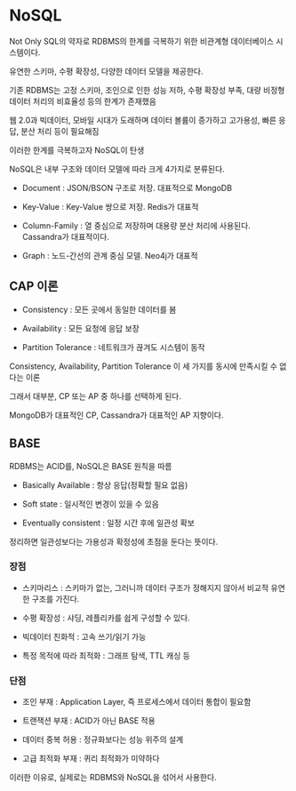 # NoSQL

Not Only SQL의 약자로 RDBMS의 한계를 극복하기 위한 비관계형 데이터베이스 시스템이다.

유연한 스키마, 수평 확장성, 다양한 데이터 모델을 제공한다.

기존 RDBMS는 고정 스키마, 조인으로 인한 성능 저하, 수평 확장성 부족, 대량 비정형 데이터 처리의 비효율성 등의 한계가 존재했음

웹 2.0과 빅데이터, 모바일 시대가 도래하며 데이터 볼륨이 증가하고 고가용성, 빠른 응답, 분산 처리 등이 필요해짐

이러한 한계를 극복하고자 NoSQL이 탄생

NoSQL은 내부 구조와 데이터 모델에 따라 크게 4가지로 분류된다.

- Document : JSON/BSON 구조로 저장. 대표적으로 MongoDB

- Key-Value : Key-Value 쌍으로 저장. Redis가 대표적

- Column-Family : 열 중심으로 저장하며 대용량 분산 처리에 사용된다. Cassandra가 대표적이다.

- Graph : 노드-간선의 관계 중심 모델. Neo4j가 대표적

## CAP 이론

- Consistency : 모든 곳에서 동일한 데이터를 봄

- Availability : 모든 요청에 응답 보장

- Partition Tolerance : 네트워크가 끊겨도 시스템이 동작

Consistency, Availability, Partition Tolerance 이 세 가지를 동시에 만족시킬 수 없다는 이론

그래서 대부분, CP 또는 AP 중 하나를 선택하게 된다.

MongoDB가 대표적인 CP, Cassandra가 대표적인 AP 지향이다.

## BASE

RDBMS는 ACID를, NoSQL은 BASE 원칙을 따름

- Basically Available : 항상 응답(정확할 필요 없음)

- Soft state : 일시적인 변경이 있을 수 있음

- Eventually consistent : 일정 시간 후에 일관성 확보

정리하면 일관성보다는 가용성과 확정성에 초점을 둔다는 뜻이다.

### 장점

- 스키마리스 : 스키마가 없는, 그러니까 데이터 구조가 정해지지 않아서 비교적 유연한 구조를 가진다.

- 수평 확장성 : 샤딩, 레플리카를 쉽게 구성할 수 있다.

- 빅데이터 친화적 : 고속 쓰기/읽기 가능

- 특정 목적에 따라 최적화 : 그래프 탐색, TTL 캐싱 등

### 단점

- 조인 부재 : Application Layer, 즉 프로세스에서 데이터 통합이 필요함

- 트랜잭션 부재 : ACID가 아닌 BASE 적용

- 데이터 중복 허용 : 정규화보다는 성능 위주의 설계

- 고급 최적화 부재 : 퀴리 최적화가 미약하다

이러한 이유로, 실제로는 RDBMS와 NoSQL을 섞어서 사용한다.